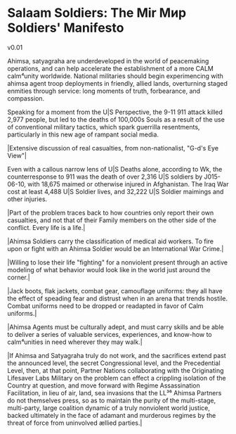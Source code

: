 Salaam Soldiers: The Mir Мир Soldiers' Manifesto
===============================================
v0.01

Ahimsa, satyagraha are underdeveloped in the world of peacemaking operations, and can help accelerate the establishment of a more CALM calm⁴unity worldwide. National militaries should begin experimencing with ahimsa agent troop deployments in friendly, allied lands, overturning staged enmities through service: long moments of truth, forbearance, and compassion. 

Speaking for a moment from the U|S Perspective, the 9-11 911 attack killed 2,977 people, but led to the deaths of 100,000s Souls as a result of the use of conventional military tactics, which spark guerrilla resentments, particularly in this new age of rampant social media. 

|Extensive discussion of real casualties, from non-nationalist, "G-d's Eye View"|


Even with a callous narrow lens of U|S Deaths alone, according to Wk, the counterresponse to 911 was the death of over 2,316 U|S soldiers by J015-06-10, with 18,675  maimed or otherwise injured in Afghanistan. The Iraq War cost at least 4,488 U|S Soldier lives, and 32,222 U|S Soldier maimings and other injuries. 

|Part of the problem traces back to how countries only report their own casualties, and not that of their Family members on the other side of the conflict. Every life is a life.|

|Ahimsa Soldiers carry the classification of medical aid workers. To fire upon or fight with an Ahimsa Soldier would be an International War Crime.|

|Willing to lose their life "fighting" for a nonviolent present through an active modeling of what behavior would look like in the world just around the corner.|

|Jack boots, flak jackets, combat gear, camouflage uniforms: they all have the effect of speading fear and distrust when in an arena that trends hostile. Combat uniforms need to be dropped or readapted in favor of Calm uniforms.|

|Ahimsa Agents must be culturally adept, and must carry skills and be able to deliver a series of valuable services, experiences, and know-how to calm⁴unities in need wherever they may walk.|

|If Ahimsa and Satyagraha truly do not work, and the sacrifices extend past the announced level, the secret Congressional level, and the Precedential Level, then, at that point, Partner Nations collaborating with the Originating Lifesaver Labs Military on the problem can effect a crippling isolation of the Country at question, and move forward with Regime Assassination Facilitation, in lieu of air, land, sea invasions that the LL³⁶ Ahimsa Partners do not themselves press, so as to maintain the purity of the multi-stage, multi-party, large coalition dynamic of a truly nonviolent world justice, backed ultimately in the face of adamant and murderous regimes by the threat of force from uninvolved ællied parties.|